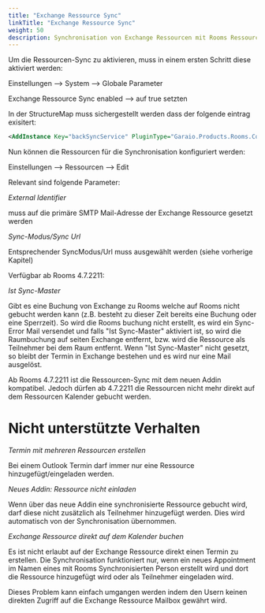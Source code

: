 ```yaml
---
title: "Exchange Ressource Sync"
linkTitle: "Exchange Ressource Sync"
weight: 50
description: Synchronisation von Exchange Ressourcen mit Rooms Ressourcen
---
```


Um die Ressourcen-Sync zu aktivieren, muss in einem ersten Schritt diese aktiviert werden:

Einstellungen --> System --> Globale Parameter

Exchange Ressource Sync enabled --> auf true setzten

In der StructureMap muss sichergestellt werden dass der folgende eintrag exisitert:

```xml
<AddInstance Key="backSyncService" PluginType="Garaio.Products.Rooms.Core.WindowsServices.BaseServiceSession,Garaio.Products.Rooms.Core" PluggedType="Garaio.Products.Rooms.Core.WindowsServices.BackSyncService.BackSyncServiceSession,Garaio.Products.Rooms.Core"/>
```

Nun können die Ressourcen für die Synchronisation konfiguriert werden:

Einstellungen --> Ressourcen --> Edit

Relevant sind folgende Parameter:

*External Identifier*

muss auf die primäre SMTP Mail-Adresse der Exchange Ressource gesetzt werden

*Sync-Modus/Sync Url*

Entsprechender SyncModus/Url muss ausgewählt werden (siehe vorherige Kapitel)

Verfügbar ab Rooms 4.7.2211:

*Ist Sync-Master*

Gibt es eine Buchung von Exchange zu Rooms welche auf Rooms nicht gebucht werden kann (z.B. besteht zu dieser Zeit bereits eine Buchung oder eine Sperrzeit). So wird die Rooms buchung nicht erstellt, es wird ein Sync-Error Mail versendet und falls "Ist Sync-Master" aktiviert ist, so wird die Raumbuchung auf seiten Exchange entfernt, bzw. wird die Ressource als Teilnehmer bei dem Raum entfernt. Wenn "Ist Sync-Master" nicht gesetzt, so bleibt der Termin in Exchange bestehen und es wird nur eine Mail ausgelöst.

Ab Rooms 4.7.2211 ist die Ressourcen-Sync mit dem neuen Addin kompatibel. Jedoch dürfen ab 4.7.2211 die Ressourcen nicht mehr direkt auf dem Ressourcen Kalender gebucht werden.

# Nicht unterstützte Verhalten

*Termin mit mehreren Ressourcen erstellen*

Bei einem Outlook Termin darf immer nur eine Ressource hinzugefügt/eingeladen werden.

*Neues Addin: Ressource nicht einladen*

Wenn über das neue Addin eine synchronisierte Ressource gebucht wird, darf diese nicht zusätzlich als Teilnehmer hinzugefügt werden. Dies wird automatisch von der Synchronisation übernommen.

*Exchange Ressource direkt auf dem Kalender buchen*

Es ist nicht erlaubt auf der Exchange Ressource direkt einen Termin zu erstellen. Die Synchronisation funktioniert nur, wenn ein neues Appointment im Namen eines mit Rooms Synchronisierten Person erstellt wird und dort die Ressource hinzugefügt wird oder als Teilnehmer eingeladen wird.

Dieses Problem kann einfach umgangen werden indem den Usern keinen direkten Zugriff auf die Exchange Ressource Mailbox gewährt wird.







